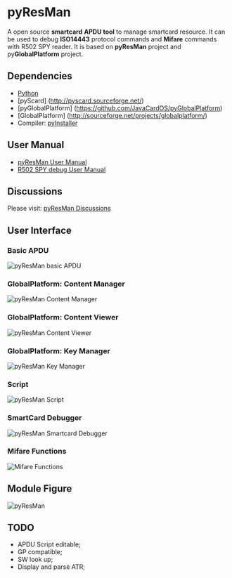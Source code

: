 # pyResMan
A open source **smartcard** **APDU tool** to manage smartcard resource. It can be used to debug **ISO14443** protocol commands and **Mifare** commands with R502 SPY reader. It is based on **pyResMan** project and py**GlobalPlatform** project.

## Dependencies

* [Python](https://www.python.org/)
* [pyScard] (http://pyscard.sourceforge.net/)
* [pyGlobalPlatform] (https://github.com/JavaCardOS/pyGlobalPlatform)
* [GlobalPlatform] (http://sourceforge.net/projects/globalplatform/)
* Compiler: [pyInstaller](http://www.pyinstaller.org/)

## User Manual
* [pyResMan User Manual](http://javacardos.com/tools/pyresman.html?ws=github&prj=pyResMan)
* [R502 SPY debug User Manual](http://javacardos.com/wiki/index.php/home/article/detail/category/r502spy-usermanual.html?ws=github&prj=pyResMan)

## Discussions
Please visit: [pyResMan Discussions](http://javacardos.com/javacardforum/viewforum.php?f=39?ws=github&prj=pyResMan)

## User Interface

### Basic APDU
![pyResMan basic APDU](./images/pyResMan-basic-apdu.png)
### GlobalPlatform: Content Manager
![pyResMan Content Manager](./images/pyResMan-content-manager.png)
### GlobalPlatform: Content Viewer
![pyResMan Content Viewer](./images/pyResMan-content-viewer.png)
### GlobalPlatform: Key Manager
![pyResMan Key Manager](./images/pyResMan-key-manager.png)
### Script
![pyResMan Script](./images/pyResMan-script.png)
### SmartCard Debugger
![pyResMan Smartcard Debugger](./images/pyResMan-smartcard-debugger.png)
### Mifare Functions
![Mifare Functions](./images/pyResMan-mifare.png)

## Module Figure
![pyResMan](./images/pyResMan.png)

## TODO
* APDU Script editable;
* GP compatible;
* SW look up;
* Display and parse ATR;

